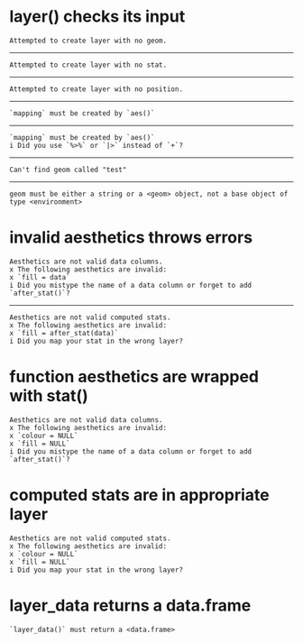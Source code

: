 # layer() checks its input

    Attempted to create layer with no geom.

---

    Attempted to create layer with no stat.

---

    Attempted to create layer with no position.

---

    `mapping` must be created by `aes()`

---

    `mapping` must be created by `aes()`
    i Did you use `%>%` or `|>` instead of `+`?

---

    Can't find geom called "test"

---

    geom must be either a string or a <geom> object, not a base object of type <environment>

# invalid aesthetics throws errors

    Aesthetics are not valid data columns.
    x The following aesthetics are invalid:
    x `fill = data`
    i Did you mistype the name of a data column or forget to add `after_stat()`?

---

    Aesthetics are not valid computed stats.
    x The following aesthetics are invalid:
    x `fill = after_stat(data)`
    i Did you map your stat in the wrong layer?

# function aesthetics are wrapped with stat()

    Aesthetics are not valid data columns.
    x The following aesthetics are invalid:
    x `colour = NULL`
    x `fill = NULL`
    i Did you mistype the name of a data column or forget to add `after_stat()`?

# computed stats are in appropriate layer

    Aesthetics are not valid computed stats.
    x The following aesthetics are invalid:
    x `colour = NULL`
    x `fill = NULL`
    i Did you map your stat in the wrong layer?

# layer_data returns a data.frame

    `layer_data()` must return a <data.frame>

